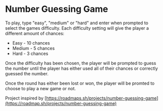 # Number Guessing Game

To play, type "easy", "medium" or "hard" and enter when prompted to select the games difficulty.
Each difficulty setting will give the player a different amount of chances:

- Easy - 10 chances
- Medium - 5 chances
- Hard - 3 chances

Once the difficulty has been chosen, the player will be prompted to guess the number until the player has either used all of their chances or correctly guessed the number.

Once the round has either been lost or won, the player will be promted to choose to play a new game or not.

Project inspired by [https://roadmaps.sh/projects/number-guessing-game](https://roadmap.sh/projects/number-guessing-game)
